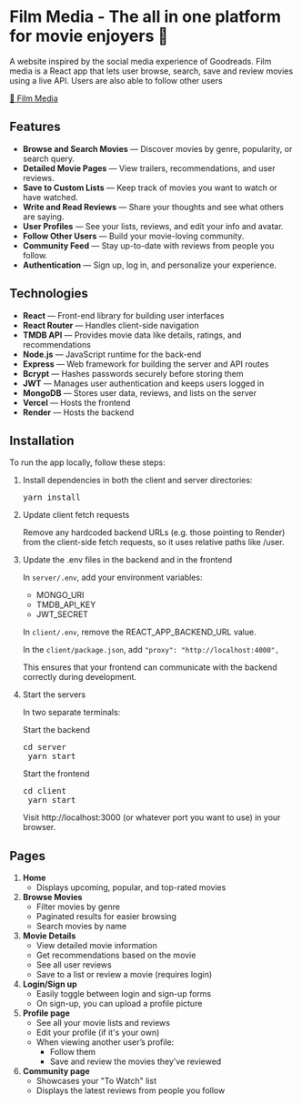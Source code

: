 # Film Media - The all in one platform for movie enjoyers 🎥

A website inspired by the social media experience of Goodreads. Film media is a React app that lets user browse, search, save and review movies using a live API. Users are also able to follow other users

[🔗 Film Media](https://film-media.vercel.app/)

## Features

- **Browse and Search Movies** — Discover movies by genre, popularity, or search query.
- **Detailed Movie Pages** — View trailers, recommendations, and user reviews.
- **Save to Custom Lists** — Keep track of movies you want to watch or have watched.
- **Write and Read Reviews** — Share your thoughts and see what others are saying.
- **User Profiles** — See your lists, reviews, and edit your info and avatar.
- **Follow Other Users** — Build your movie-loving community.
- **Community Feed** — Stay up-to-date with reviews from people you follow.
- **Authentication** — Sign up, log in, and personalize your experience.

## Technologies

- **React** — Front-end library for building user interfaces
- **React Router** — Handles client-side navigation
- **TMDB API** — Provides movie data like details, ratings, and recommendations
- **Node.js** — JavaScript runtime for the back-end
- **Express** — Web framework for building the server and API routes
- **Bcrypt** — Hashes passwords securely before storing them
- **JWT** — Manages user authentication and keeps users logged in
- **MongoDB** — Stores user data, reviews, and lists on the server
- **Vercel** — Hosts the frontend
- **Render** — Hosts the backend

## Installation

To run the app locally, follow these steps:

1. Install dependencies in both the client and server directories:
    <pre>yarn install</pre>
2. Update client fetch requests

    Remove any hardcoded backend URLs (e.g. those pointing to Render) from the client-side fetch requests, so it uses relative paths like /user.
   
4. Update the .env files in the backend and in the frontend

    In ``server/.env``, add your environment variables:
   - MONGO_URI
   - TMDB_API_KEY
   - JWT_SECRET
   
    In ``client/.env``, remove the REACT_APP_BACKEND_URL value.

    In the ``client/package.json``, add ``"proxy": "http://localhost:4000",``

    This ensures that your frontend can communicate with the backend correctly during development.

6. Start the servers

    In two separate terminals:

    Start the backend
    <pre>cd server
    yarn start</pre>

    Start the frontend
    <pre>cd client 
    yarn start</pre>

    Visit http://localhost:3000 (or whatever port you want to use) in your browser.

## Pages

1. **Home**
    - Displays upcoming, popular, and top-rated movies 
2. **Browse Movies**
    - Filter movies by genre
    - Paginated results for easier browsing
    - Search movies by name
3. **Movie Details**
    - View detailed movie information
    - Get recommendations based on the movie
    - See all user reviews
    - Save to a list or review a movie (requires login)
4. **Login/Sign up**
    - Easily toggle between login and sign-up forms
    - On sign-up, you can upload a profile picture
5. **Profile page**
    - See all your movie lists and reviews
    - Edit your profile (if it's your own)
    - When viewing another user’s profile:
        - Follow them
        - Save and review the movies they’ve reviewed
6. **Community page**
    - Showcases your "To Watch" list
    - Displays the latest reviews from people you follow
